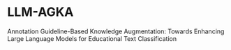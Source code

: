 # LLM-AGKA
Annotation Guideline-Based Knowledge Augmentation: Towards Enhancing Large Language Models for Educational Text Classification
